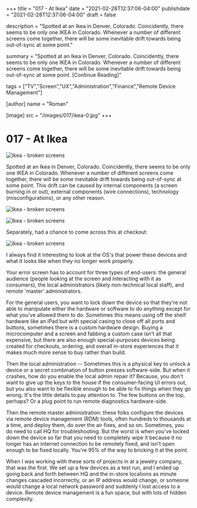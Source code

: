 +++
title = "017 - At Ikea"
date = "2021-02-28T12:37:06-04:00"
publishdate = "2021-02-28T12:37:06-04:00"
draft = false

description = "Spotted at an Ikea in Denver, Colorado. Coincidently, there seems to be only one IKEA in Colorado. Whenever a number of different screens come together, there will be some inevitable drift towards being out-of-sync at some point."

summary = "Spotted at an Ikea in Denver, Colorado. Coincidently, there seems to be only one IKEA in Colorado. Whenever a number of different screens come together, there will be some inevitable drift towards being out-of-sync at some point. [Continue Reading]"

tags = ["TV","Screen","UX","Administration","Finance","Remote Device Management"]

[author]
    name = "Roman"

[image]
    src = "/images/017/ikea-0.jpg"
+++

# 017 - At Ikea

![Ikea - broken screens](/images/017/ikea-0.jpg)

Spotted at an Ikea in Denver, Colorado. Coincidently, there seems to be only one IKEA in Colorado. Whenever a number of different screens come together, there will be some inevitable drift towards being out-of-sync at some point. This drift can be caused by internal components (a screen burning in or out), external components (wire connections), technology (misconfigurations), or any other reason. 

![Ikea - broken screens](/images/017/ikea-1.jpg)

![Ikea - broken screens](/images/017/ikea-2.jpg)

Separately, had a chance to come across this at checkout:

![Ikea - broken screens](/images/017/ikea-3.jpg)

I always find it interesting to look at the OS's that power these devices and what it looks like when they no longer work properly. 

Your error screen has to account for three types of end-users: the general audience (people looking at the screen and interacting with it as consumers), the local administrators (likely non-technical local staff), and remote 'master' administrators. 

For the general users, you want to lock down the device so that they're not able to manipulate either the hardware or software to do anything except for what you've allowed them to do. Sometimes this means using off the shelf hardware like an iPad but with special casing to close off all ports and buttons, sometimes there is a custom hardware design. Buying a microcomputer and a screen and fabbing a custom case isn't all that expensive, but there are also enough special-purposes devices being created for checkouts, ordering, and overall in-store experiences that it makes much more sense to buy rather than build.

Then the local administration -- Sometimes this is a physical key to unlock a device or a secret combination of button presses software-side. But when it crashes, how do you enable the local admin repair it? Because, you don't want to give up the keys to the house if the consumer-facing UI errors out, but you also want to be flexible enough to be able to fix things when they go wrong. It's the little details to pay attention to. The few buttons on the top, perhaps? Or a plug point to run remote diagnostics hardware-side. 

Then the remote master administration: these folks configure the devices via remote device management (RDM) tools, often hundreds to thousands at a time, and deploy them, do over the air fixes, and so on. Sometimes, you do need to call HQ for troubleshooting. But the worst is when you've locked down the device so far that you need to completely wipe it because it no longer has an internet connection to be remotely fixed, and isn't open enough to be fixed locally. You're 95% of the way to bricking it at the point. 

When I was working with these sorts of projects in at a jewelry company, that was the first. We set up a few devices as a test run, and I ended up going back and forth between HQ and the in-store locations as minute changes cascaded incorrectly, or an IP address would change, or someone would change a local network password and suddenly I lost access to a device. Remote device management is a fun space, but with lots of hidden complexity. 

